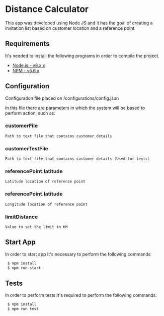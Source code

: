 # Distance Calculator

This app was developed using Node JS and It has the goal of creating a invitation list based on customer location and a reference point.

## Requirements

It's needed to install the following programs in order to compile the project.

* [Node.js - v8.x.x](https://nodejs.org/)
* [NPM - v5.6.x](https://www.npmjs.com/get-npm)

## Configuration

Configuration file placed on /configurations/config.json

In this file there are parameters in which the system will be based to perform action, such as:

### customerFile

    Path to text file that contains customer details

### customerTestFile

    Path to text file that contains customer details (Used for tests)

### referencePoint.latitude

    Latitude location of reference point

### referencePoint.latitude

    Longitude location of reference point

### limitDistance

    Value to set the limit in KM

## Start App

In order to start app It's necessary to perform the following commands:

```bash
 $ npm install
 $ npm run start
```

## Tests

In order to perform tests It's required to perform the following commands:

```bash
 $ npm install
 $ npm run test
```
